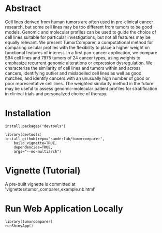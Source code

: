 # Abstract

Cell lines derived from human tumors are often used in pre-clinical cancer research, but some cell lines may be too different from tumors to be good models. Genomic and molecular profiles can be used to guide the choice of cell lines suitable for particular investigations, but not all features may be equally relevant. We present TumorComparer, a computational method for comparing cellular profiles with the flexibility to place a higher weight on functional features of interest. In a first pan-cancer application, we compare 594 cell lines and 7975 tumors of 24 cancer types, using weights to emphasize recurrent genomic alterations or expression dysregulation. We characterize the similarity of cell lines and tumors within and across cancers, identifying outlier and mislabelled cell lines as well as good matches, and identify cancers with an unusually high number of good or poor representative cell lines. The weighted similarity method in the future may be useful to assess genomic-molecular patient profiles for stratification in clinical trials and personalized choice of therapy.

# Installation

```
install.packages("devtools")

library(devtools)
install_github(repo="sanderlab/tumorcomparer",
    build_vignette=TRUE,
    dependencies=TRUE,
    args="--no-multiarch")
```

# Vignette (Tutorial)

A pre-built vignette is committed at 'vignettes/tumor_comparer_example.nb.html'

# Run Web Application Locally 

```
library(tumorcomparer)
runShinyApp()
```

